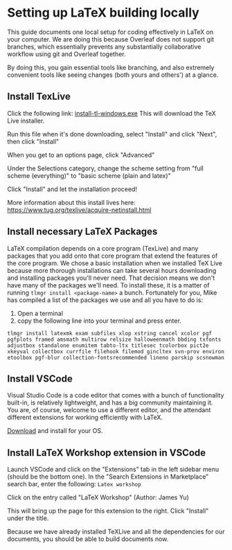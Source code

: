 # Setting up LaTeX building locally
This guide documents one local setup for coding effectively in LaTeX on your computer.  We are doing this because Overleaf does not support git branches, which essentially prevents any substantially collaborative workflow using git and Overleaf together.  

By doing this, you gain essential tools like branching, and also extremely convenient tools like seeing changes (both yours and others') at a glance.  

## Install TexLive
Click the following link: [install-tl-windows.exe](http://mirror.ctan.org/systems/texlive/tlnet/install-tl-windows.exe) 
This will download the TeX Live installer. 

Run this file when it's done downloading, select "Install" and click "Next", then click "Install"

When you get to an options page, click "Advanced"

Under the Selections category, change the scheme setting from "full scheme (everything)" to "basic scheme (plain and latex)"

Click "Install" and let the installation proceed!

More information about this install lives here: https://www.tug.org/texlive/acquire-netinstall.html

## Install necessary LaTeX Packages
LaTeX compilation depends on a core program (TexLive) and many packages that you add onto that core program that extend the features of the core program.  We chose a basic installation when we installed TeX Live because more thorough installations can take several hours downloading and installing packages you'll never need.  That decision means we don't have many of the packages we'll need.  To install these, it is a matter of running `tlmgr install <package-name>` a bunch.  Fortunately for you, Mike has compiled a list of the packages we use and all you have to do is:
1. Open a terminal
1. copy the following line into your terminal and press enter.
```
tlmgr install latexmk exam subfiles xlop xstring cancel xcolor pgf pgfplots framed amsmath multirow relsize halloweenmath bbding txfonts adjustbox standalone enumitem tabto-ltx titlesec tcolorbox pict2e xkeyval collectbox currfile filehook filemod gincltex svn-prov environ etoolbox pgf-blur collection-fontsrecommended lineno parskip scsnowman
```

## Install VSCode
Visual Studio Code is a code editor that comes with a bunch of functionality built-in, is relatively lightweight, and has a big community maintaining it.  You are, of course, welcome to use a different editor, and the attendant different extensions for working efficiently with LaTeX. 

[Download](https://code.visualstudio.com/download) and install for your OS. 

## Install LaTeX Workshop extension in VSCode
Launch VSCode and click on the "Extensions" tab in the left sidebar menu (should be the bottom one).  In the "Search Extensions in Marketplace" search bar, enter the following: 
`Latex workshop`

Click on the entry called "LaTeX Workshop" (Author: James Yu)

This will bring up the page for this extension to the right.  Click "Install" under the title.  

Because we have already installed TeXLive and all the dependencies for our documents, you should be able to build documents now.  
